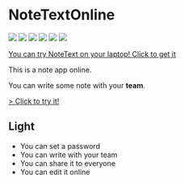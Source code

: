 # NoteTextOnline

![](https://img.shields.io/github/tag/langong-dev/NoteTextOnline.svg)
![](https://img.shields.io/github/release/langong-dev/NoteTextOnline.svg)
![](https://img.shields.io/github/stars/langong-dev/NoteTextOnline.svg)
![](https://img.shields.io/github/forks/langong-dev/NoteTextOnline.svg)
![](https://img.shields.io/badge/state-Service-brightgreen.svg?style=plastic)
![](https://img.shields.io/badge/GitHub-LanGongNoteText-yellow.svg?style=social&logo=github)

[ You can try NoteText on your laptop! Click to get it ](https://github.com/langong-dev/NoteText)

This is a note app online.

You can write some note with your **team**.

[ > Click to try it! ](http://victorwoo.synology.me:567/)

## Light

- You can set a password
- You can write with your team
- You can share it to everyone
- You can edit it online
